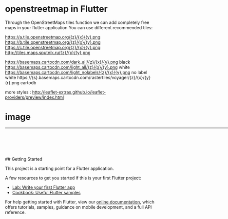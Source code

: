 # openstreetmap in Flutter

 Through the OpenStreetMaps tiles function we can add completely free maps in your flutter application
You can use different recommended tiles:

https://a.tile.openstreetmap.org/{z}/{x}/{y}.png
https://b.tile.openstreetmap.org/{z}/{x}/{y}.png
https://c.tile.openstreetmap.org/{z}/{x}/{y}.png
http://tiles.maps.sputnik.ru/{z}/{x}/{y}.png

https://basemaps.cartocdn.com/dark_all/{z}/{x}/{y}.png         black
https://basemaps.cartocdn.com/light_all/{z}/{x}/{y}.png         white
https://basemaps.cartocdn.com/light_nolabels/{z}/{x}/{y}.png         no label white
https://{s}.basemaps.cartocdn.com/rastertiles/voyager/{z}/{x}/{y}{r}.png    cartodb

more styles : http://leaflet-extras.github.io/leaflet-providers/preview/index.html

# image
<table style="height: 78px; width: 925px;">
<tbody>
<tr style="height: 715px;">
<td style="width: 37px; height: 715px;">
<p><img src="https://raw.githubusercontent.com/edwinmacalopu/OpenStreetMap-flutter/master/Screenshot_20190913-152916.jpg" alt="" width="300" /><a href="https://a.tile.openstreetmap.org/%7Bz%7D/%7Bx%7D/%7By%7D.png" rel="nofollow">https://a.tile.openstreetmap.org/{z}/{x}/{y}.png</a></p>
</td>
<td style="width: 343px; height: 715px;">
<p>&nbsp;<img src="https://raw.githubusercontent.com/edwinmacalopu/OpenStreetMap-flutter/master/black.jpg" alt="" width="300" /></p>
<p><a href="https://basemaps.cartocdn.com/dark_all/{z}/{x}/{y}.png">https://basemaps.cartocdn.com/dark_all/{z}/{x}/{y}.png</a></p>
<p>&nbsp;</p>
</td>
</tr>
<tr style="height: 18px;">
<td style="width: 37px; height: 18px;">
<p>&nbsp;<img src="https://raw.githubusercontent.com/edwinmacalopu/OpenStreetMap-flutter/master/cartodb.jpg" alt="" width="300" /></p>
<p>https://basemaps.cartocdn.com/rastertiles/voyager/{z}/{x}/{y}.png</p>
</td>
<td style="width: 343px; height: 18px;">
<p>&nbsp;<img src="https://raw.githubusercontent.com/edwinmacalopu/OpenStreetMap-flutter/master/white-label.jpg" alt="" width="300" /></p>
<p>https://basemaps.cartocdn.com/light_all/{z}/{x}/{y}.png</p>
</td>
</tr>
<tr style="height: 18px;">
<td style="width: 37px; height: 18px;">
<p>&nbsp;<img src="https://raw.githubusercontent.com/edwinmacalopu/OpenStreetMap-flutter/master/white-nolabel.jpg" alt="" width="300" /></p>
<p>https://basemaps.cartocdn.com/light_nolabels/{z}/{x}/{y}.png</p>
</td>
<td style="width: 343px; height: 18px;">
<p>&nbsp;<img src="https://raw.githubusercontent.com/edwinmacalopu/OpenStreetMap-flutter/master/hidraa.jpg" alt="" width="300" /></p>
<div>
<div>https://tile.openstreetmap.se/hydda/full/{z}/{x}/{y}.png</div>
</div>
</td>
</tr>
<tr style="height: 18px;">
<td style="width: 37px; height: 18px;">&nbsp;</td>
<td style="width: 343px; height: 18px;">&nbsp;</td>
</tr>
</tbody>
</table>
## Getting Started

This project is a starting point for a Flutter application.

A few resources to get you started if this is your first Flutter project:

- [Lab: Write your first Flutter app](https://flutter.dev/docs/get-started/codelab)
- [Cookbook: Useful Flutter samples](https://flutter.dev/docs/cookbook)

For help getting started with Flutter, view our
[online documentation](https://flutter.dev/docs), which offers tutorials,
samples, guidance on mobile development, and a full API reference.
